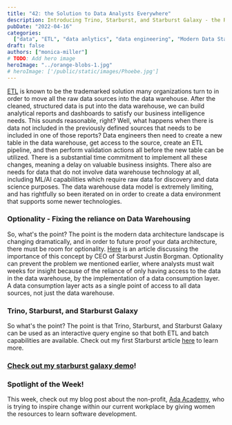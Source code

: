 ```yaml
---
title: "42: the Solution to Data Analysts Everywhere"
description: Introducing Trino, Starburst, and Starburst Galaxy - the REAL answer to Life, the Universe and Everything.
pubDate: "2022-04-16"
categories:
  ["data", "ETL", "data anlytics", "data engineering", "Modern Data Stack"]
draft: false
authors: ["monica-miller"]
# TODO: Add hero image
heroImage: "../orange-blobs-1.jpg"
# heroImage: ['/public/static/images/Phoebe.jpg']
---
```


[ETL](/blog/etl/intro/) is known to be the trademarked solution many organizations turn to in order to move all the raw data sources into the data warehouse. After the cleaned, structured data is put into the data warehouse, we can build analytical reports and dashboards to satisfy our business intelligence needs. This sounds reasonable, right? Well, what happens when there is data not included in the previously defined sources that needs to be included in one of those reports? Data engineers then need to create a new table in the data warehouse, get access to the source, create an ETL pipeline, and then perform validation actions all before the new table can be utilized. There is a substantial time commitment to implement all these changes, meaning a delay on valuable business insights. There also are needs for data that do not involve data warehouse technology at all, including ML/AI capabilities which require raw data for discovery and data science purposes. The data warehouse data model is extremely limiting, and has rightfully so been iterated on in order to create a data environment that supports some newer technologies.

### Optionality - Fixing the reliance on Data Warehousing

So, what's the point? The point is the modern data architecture landscape is changing dramatically, and in order to future proof your data architecture, there must be room for optionality. [Here](https://blog.starburst.io/technical-blog/the-power-of-optionality-in-big-data) is an article discussing the importance of this concept by CEO of Starburst Justin Borgman. Optionality can prevent the problem we mentioned earlier, where analysts must wait weeks for insight because of the reliance of only having access to the data in the data warehouse, by the implementation of a data consumption layer. A data consumption layer acts as a single point of access to all data sources, not just the data warehouse.

### Trino, Starburst, and Starburst Galaxy

So what's the point? The point is that Trino, Starburst, and Starburst Galaxy can be used as an interactive query engine so that both ETL and batch capabilities are available. Check out my first Starburst article [here](https://www.starburst.io/blog/cinco-de-trino-2022-a-trino-tastic-celebration/) to learn more.

### [Check out my starburst galaxy demo](https://www.starburst.io/resources/starburst-galaxy-demo/)!

### Spotlight of the Week!

This week, check out my blog post about the non-profit, [Ada Academy](/blog/sotw/ada_academy), who is trying to inspire change within our current workplace by giving women the resources to learn software development.
